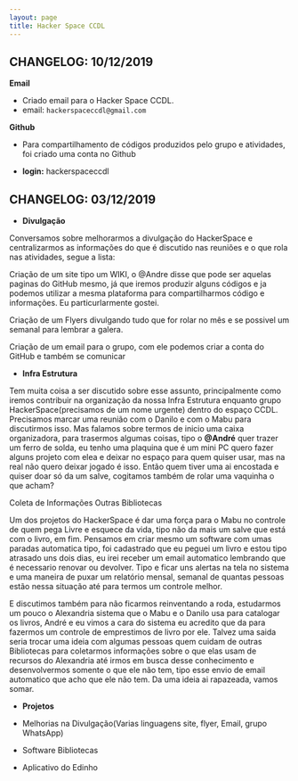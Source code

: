 ```yaml
---
layout: page
title: Hacker Space CCDL
---
```


## CHANGELOG: 10/12/2019

**Email**

* Criado email para o Hacker Space CCDL.
* email: `hackerspaceccdl@gmail.com`

**Github**

* Para compartilhamento de códigos produzidos pelo grupo e atividades, foi
  criado uma conta no Github

* **login:** hackerspaceccdl

## CHANGELOG: 03/12/2019

* **Divulgação**

Conversamos sobre melhorarmos a divulgação do HackerSpace e centralizarmos as informações do que é discutido nas reuniões e o que rola nas atividades, segue a lista:

Criação de um site tipo um WIKI, o @Andre disse que pode ser aquelas paginas do GitHub mesmo, já que iremos produzir alguns códigos e ja podemos utilizar a mesma plataforma para compartilharmos código e informações. Eu particurlarmente gostei.

Criação de um Flyers divulgando tudo que for rolar no mês e se possivel um
semanal para lembrar a galera.

Criação de um email para o grupo, com ele podemos criar a conta do GitHub e também se comunicar

* **Infra Estrutura**

Tem muita coisa a ser discutido sobre esse assunto, principalmente como iremos contribuir na organização da nossa Infra Estrutura enquanto grupo     HackerSpace(precisamos de um nome urgente) dentro do espaço CCDL. Precisamos
marcar uma reunião com o Danilo e com o Mabu para discutirmos isso. Mas falamos sobre termos de inicio uma caixa organizadora, para trasermos algumas coisas, tipo o **@André** quer trazer um ferro de solda, eu tenho uma plaquina que é um mini PC quero fazer alguns projeto com elea e deixar no espaço para quem quiser usar, mas na real não quero deixar jogado é isso. Então quem tiver uma ai encostada e quiser doar só da um salve, cogitamos também de rolar uma vaquinha o que acham?

Coleta de Informações Outras Bibliotecas

Um dos projetos do HackerSpace é dar uma força para o Mabu no controle de  quem pega Livre e esquece da vida, tipo não da mais um salve que está com o  livro, em fim. Pensamos em criar mesmo um software com umas paradas automatica tipo, foi cadastrado que eu peguei um livro e estou tipo atrasado uns dois dias, eu irei receber um email automatico lembrando que é necessario renovar ou devolver.
Tipo e ficar uns alertas na tela no sistema e uma maneira de puxar um relatório mensal, semanal de quantas pessoas estão nessa situação até para termos um controle melhor.

E discutimos também para não ficarmos reinventando a roda, estudarmos um pouco o Alexandria sistema que o Mabu e o Danilo usa para catalogar os livros, André e eu vimos a cara do sistema eu acredito que da para fazermos um controle de emprestimos de livro por ele. Talvez uma saida seria trocar uma ideia com algumas pessoas quem cuidam de outras Bibliotecas para coletarmos informações sobre o que elas usam de recursos do Alexandria até irmos em busca desse conhecimento e desenvolvermos somente o que ele não tem, tipo esse envio de email automatico que acho que ele não tem. Da uma ideia ai rapazeada, vamos somar.

* **Projetos**

* Melhorias na Divulgação(Varias linguagens site, flyer, Email, grupo WhatsApp)

* Software Bibliotecas

* Aplicativo do Edinho
